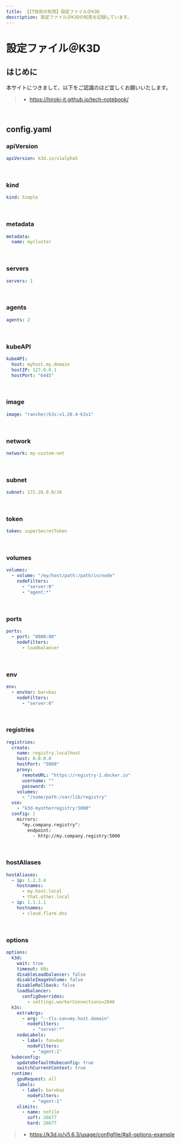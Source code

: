 ```yaml
---
title: 【IT技術の知見】設定ファイル＠K3D
description: 設定ファイル＠K3Dの知見を記録しています。
---
```


# 設定ファイル＠K3D

## はじめに

本サイトにつきまして、以下をご認識のほど宜しくお願いいたします。

> - https://hiroki-it.github.io/tech-notebook/

<br>

## config.yaml

### apiVersion

```yaml
apiVersion: k3d.io/v1alpha5
```

<br>

### kind

```yaml
kind: Simple
```

<br>

### metadata

```yaml
metadata:
  name: mycluster
```

<br>

### servers

```yaml
servers: 1
```

<br>

### agents

```yaml
agents: 2
```

<br>

### kubeAPI

```yaml
kubeAPI:
  host: myhost.my.domain
  hostIP: 127.0.0.1
  hostPort: "6445"
```

<br>

### image

```yaml
image: "rancher/k3s:v1.20.4-k3s1"
```

<br>

### network

```yaml
network: my-custom-net
```

<br>

### subnet

```yaml
subnet: 172.28.0.0/16
```

<br>

### token

```yaml
token: superSecretToken
```

<br>

### volumes

```yaml
volumes:
  - volume: "/my/host/path:/path/in/node"
    nodeFilters:
      - "server:0"
      - "agent:*"
```

<br>

### ports

```yaml
ports:
  - port: "8080:80"
    nodeFilters:
      - loadbalancer
```

<br>

### env

```yaml
env:
  - envVar: bar=baz
    nodeFilters:
      - "server:0"
```

<br>

### registries

```yaml
registries:
  create:
    name: registry.localhost
    host: 0.0.0.0
    hostPort: "5000"
    proxy:
      remoteURL: "https://registry-1.docker.io"
      username: ""
      password: ""
    volumes:
      - "/some/path:/var/lib/registry"
  use:
    - "k3d-myotherregistry:5000"
  config: |
    mirrors:
      "my.company.registry":
        endpoint:
          - http://my.company.registry:5000
```

<br>

### hostAliases

```yaml
hostAliases:
  - ip: 1.2.3.4
    hostnames:
      - my.host.local
      - that.other.local
  - ip: 1.1.1.1
    hostnames:
      - cloud.flare.dns
```

<br>

### options

```yaml
options:
  k3d:
    wait: true
    timeout: 60s
    disableLoadbalancer: false
    disableImageVolume: false
    disableRollback: false
    loadbalancer:
      configOverrides:
        - settings.workerConnections=2048
  k3s:
    extraArgs:
      - arg: "--tls-san=my.host.domain"
        nodeFilters:
          - "server:*"
    nodeLabels:
      - label: foo=bar
        nodeFilters:
          - "agent:1"
  kubeconfig:
    updateDefaultKubeconfig: true
    switchCurrentContext: true
  runtime:
    gpuRequest: all
    labels:
      - label: bar=baz
        nodeFilters:
          - "agent:1"
    ulimits:
      - name: nofile
        soft: 26677
        hard: 26677
```

> - https://k3d.io/v5.6.3/usage/configfile/#all-options-example

<br>
